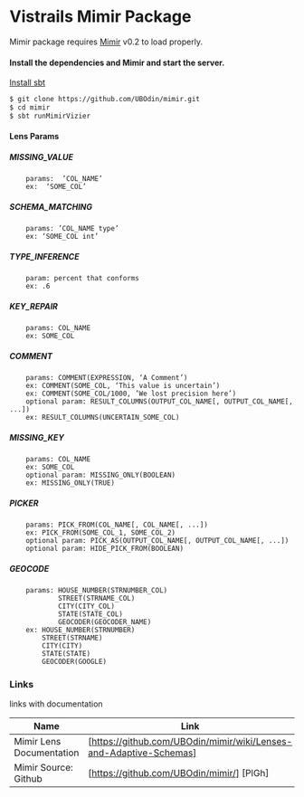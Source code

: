 # Vistrails Mimir Package 

Mimir package requires [Mimir](https://github.com/UBOdin/mimir/) v0.2 to load properly.

#### Install the dependencies and Mimir and start the server.

[Install sbt](http://www.scala-sbt.org/release/docs/Setup.html)

```sh
$ git clone https://github.com/UBOdin/mimir.git
$ cd mimir
$ sbt runMimirVizier
```

#### Lens Params

#####    MISSING_VALUE   
        params:  ’COL_NAME’ 	
        ex:  ‘SOME_COL’ 
 
#####    SCHEMA_MATCHING
	    params: ’COL_NAME type’	
	    ex: ‘SOME_COL int’

#####    TYPE_INFERENCE
    	param: percent that conforms
    	ex: .6

#####    KEY_REPAIR
    	params: COL_NAME
    	ex: SOME_COL

#####    COMMENT
    	params: COMMENT(EXPRESSION, ‘A Comment’)
    	ex: COMMENT(SOME_COL, ‘This value is uncertain’)
    	ex: COMMENT(SOME_COL/1000, ’We lost precision here’)
    	optional param: RESULT_COLUMNS(OUTPUT_COL_NAME[, OUTPUT_COL_NAME[, ...])
    	ex: RESULT_COLUMNS(UNCERTAIN_SOME_COL)

#####    MISSING_KEY
    	params: COL_NAME
    	ex: SOME_COL
    	optional param: MISSING_ONLY(BOOLEAN)
    	ex: MISSING_ONLY(TRUE)

#####    PICKER
    	params: PICK_FROM(COL_NAME[, COL_NAME[, ...])
    	ex: PICK_FROM(SOME_COL_1, SOME_COL_2)
    	optional param: PICK_AS(OUTPUT_COL_NAME[, OUTPUT_COL_NAME[, ...])
    	optional param: HIDE_PICK_FROM(BOOLEAN) 

#####    GEOCODE
    	params: HOUSE_NUMBER(STRNUMBER_COL)
			    STREET(STRNAME_COL)
			    CITY(CITY_COL)
			    STATE(STATE_COL)
			    GEOCODER(GEOCODER_NAME)
    	ex: HOUSE_NUMBER(STRNUMBER)
		    STREET(STRNAME)
		    CITY(CITY)
		    STATE(STATE)
		    GEOCODER(GOOGLE)






### Links

links with documentation

| Name | Link |
| ------ | ------ |
| Mimir Lens Documentation | [https://github.com/UBOdin/mimir/wiki/Lenses-and-Adaptive-Schemas] |
| Mimir Source: Github | [https://github.com/UBOdin/mimir/] [PlGh] |




